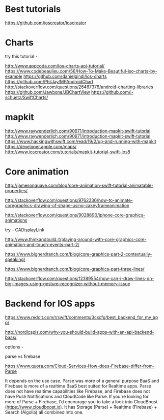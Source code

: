 # Best tutorials

https://github.com/ioscreator/ioscreator


# Charts

try this tutorial -

http://www.appcoda.com/ios-charts-api-tutorial/
https://www.codebeaulieu.com/56/How-To-Make-Beautiful-iso-charts-by-example
https://github.com/danielgindi/ios-charts
https://github.com/PhilJay/MPAndroidChart
http://stackoverflow.com/questions/26467376/android-charting-libraries
https://github.com/Jawbone/JBChartView
https://github.com/i-schuetz/SwiftCharts/


# mapkit

http://www.raywenderlich.com/90971/introduction-mapkit-swift-tutorial
http://www.raywenderlich.com/90971/introduction-mapkit-swift-tutorial
https://www.hackingwithswift.com/read/19/2/up-and-running-with-mapkit
https://developer.apple.com/maps/
http://www.ioscreator.com/tutorials/mapkit-tutorial-swift-ios8

# Core animation

http://jamesonquave.com/blog/core-animation-swift-tutorial-animatable-properties/

http://stackoverflow.com/questions/9762236/how-to-animate-coregraphics-drawing-of-shape-using-cakeyframeanimation

http://stackoverflow.com/questions/9028890/iphone-core-graphics-animations

try -  CADisplayLink

http://www.thinkandbuild.it/playing-around-with-core-graphics-core-animation-and-touch-events-part-2/

https://www.bignerdranch.com/blog/core-graphics-part-2-contextually-speaking/

https://www.bignerdranch.com/blog/core-graphics-part-three-lines/

http://stackoverflow.com/questions/12389554/how-can-i-draw-lines-on-big-images-using-gesture-recognizer-without-memory-issue



# Backend for IOS apps

https://www.reddit.com/r/swift/comments/3cxcfg/best_backend_for_my_app/

http://nordicapis.com/why-you-should-build-apps-with-an-api-backend-baas/

options -

parse vs firebase

https://www.quora.com/Cloud-Services-How-does-Firebase-differ-from-Parse


It depends on the use case. Parse was more of a general purpose BaaS and Firebase is  more of a realtime BaaS best suited for Realtime apps. Parse does not have realtime capabilities like Firebase, and Firebase does not have Push Notifications and CloudCode like Parse. If you're looking for more of Parse + Firebase, I'd encourage you to take a look into CloudBoost (https://www.cloudboost.io). It has Storage (Parse) + Realtime (Firebase) + Search (Algolia) all combined into one.



